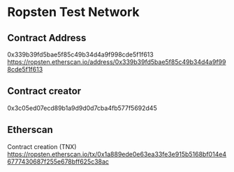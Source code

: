 # Ropsten Test Network
## Contract Address
0x339b39fd5bae5f85c49b34d4a9f998cde5f1f613    
https://ropsten.etherscan.io/address/0x339b39fd5bae5f85c49b34d4a9f998cde5f1f613

## Contract creator
0x3c05ed07ecd89b1a9d9d0d7cba4fb577f5692d45

## Etherscan
Contract creation (TNX)    
https://ropsten.etherscan.io/tx/0x1a889ede0e63ea33fe3e915b5168bf014e46777430687f255e678bff625c38ac

